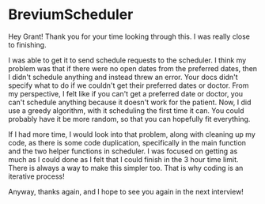# BreviumScheduler

Hey Grant! Thank you for your time looking through this. I was really close to finishing. 

I was able to get it to send schedule requests to the scheduler. I think my problem was that if there were no open dates
from the preferred dates, then I didn't schedule anything and instead threw an error. Your docs didn't specify what to do if we couldn't get their 
preferred dates or doctor. From my perspective, I felt like if you can't get a preferred date or doctor, you can't schedule anything because it 
doesn't work for the patient. Now, I did use a greedy algorithm, with it scheduling the first time it can. You could probably have it be 
more random, so that you can hopefully fit everything. 

If I had more time, I would look into that problem, along with cleaning up my code, as there is some code duplication, specifically in the main function and the two helper functions in scheduler.
I was focused on getting as much as I could done as I felt that I could finish in the 3 hour time limit. There is always a way to make this simpler too. That is why coding is an iterative process!

Anyway, thanks again, and I hope to see you again in the next interview!